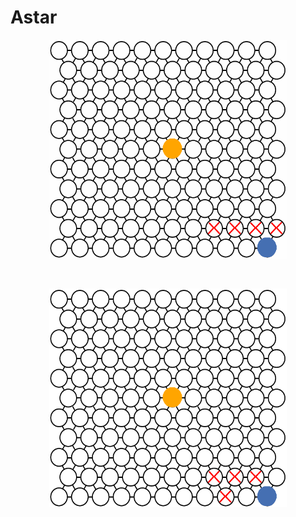 # Astar

<p align="center">
<img src="https://raw.githubusercontent.com/AlfredoFilho/aStar//master/aStar.gif" width="380" height="350">
</p>


<br/>



<p align="center">
<img src="https://raw.githubusercontent.com/AlfredoFilho/aStar//master/bestFirst.gif" width="380" height="350">
</p>